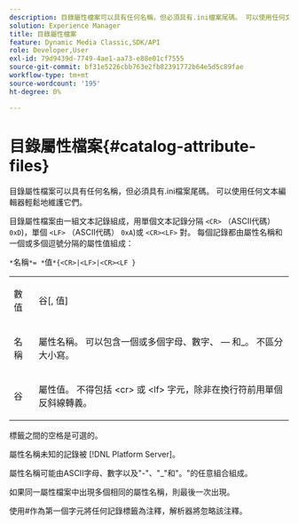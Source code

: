 ```yaml
---
description: 目錄屬性檔案可以具有任何名稱，但必須具有.ini檔案尾碼。 可以使用任何文本編輯器輕鬆地維護它們。
solution: Experience Manager
title: 目錄屬性檔案
feature: Dynamic Media Classic,SDK/API
role: Developer,User
exl-id: 79d9439d-7749-4ae1-aa73-e88e01cf7555
source-git-commit: bf31e5226cbb763e2fb82391772b64e5d5c89fae
workflow-type: tm+mt
source-wordcount: '195'
ht-degree: 0%

---
```


# 目錄屬性檔案{#catalog-attribute-files}

目錄屬性檔案可以具有任何名稱，但必須具有.ini檔案尾碼。 可以使用任何文本編輯器輕鬆地維護它們。

目錄屬性檔案由一組文本記錄組成，用單個文本記錄分隔 `<CR>` （ASCII代碼） `0xD`)，單個 `<LF>` （ASCII代碼） `0xA`)或 `<CR><LF>` 對。 每個記錄都由屬性名稱和一個或多個逗號分隔的屬性值組成：

`*`名稱`*= *`值`*{<CR>|<LF>|<CR><LF }`

<table id="simpletable_0F879121670046AE9414298725961303"> 
 <tr class="strow"> 
  <td class="stentry"> <p><span class="varname"> 數值</span> </p> </td> 
  <td class="stentry"> <p><span class="codeph"> <span class="varname"> 谷</span>[,<span class="varname"> 值</span>]</span> </p> </td> 
 </tr> 
 <tr class="strow"> 
  <td class="stentry"> <p><span class="varname"> 名稱</span> </p> </td> 
  <td class="stentry"> <p>屬性名稱。 可以包含一個或多個字母、數字、 — 和_。 不區分大小寫。 </p></td> 
 </tr> 
 <tr class="strow"> 
  <td class="stentry"> <p><span class="varname"> 谷</span> </p></td> 
  <td class="stentry"> <p>屬性值。 不得包括 <span class="codeph"> &lt;cr&gt;</span> 或 <span class="codeph"> &lt;lf&gt;</span> 字元，除非在換行符前用單個反斜線轉義。 </p></td> 
 </tr> 
</table>

標籤之間的空格是可選的。

屬性名稱未知的記錄被 [!DNL Platform Server]。

屬性名稱可能由ASCII字母、數字以及&quot;-&quot;、&quot;_&quot;和&quot;。&quot;的任意組合組成。

如果同一屬性檔案中出現多個相同的屬性名稱，則最後一次出現。

使用#作為第一個字元將任何記錄標籤為注釋，解析器將忽略該注釋。
